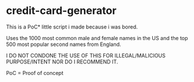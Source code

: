 # credit-card-generator

This is a PoC* little script i made because i was bored.

Uses the 1000 most common male and female names in the US and the top 500 most popular second names from England.

I DO NOT CONDONE THE USE OF THIS FOR ILLEGAL/MALICIOUS PURPOSE/INTENT NOR DO I RECOMMEND IT.

PoC = Proof of concept

